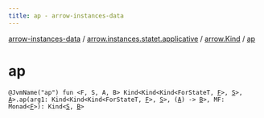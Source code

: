 ```yaml
---
title: ap - arrow-instances-data
---
```


[arrow-instances-data](../../index.html) / [arrow.instances.statet.applicative](../index.html) / [arrow.Kind](index.html) / [ap](./ap.html)

# ap

`@JvmName("ap") fun <F, S, A, B> Kind<Kind<Kind<ForStateT, `[`F`](ap.html#F)`>, `[`S`](ap.html#S)`>, `[`A`](ap.html#A)`>.ap(arg1: Kind<Kind<Kind<ForStateT, `[`F`](ap.html#F)`>, `[`S`](ap.html#S)`>, (`[`A`](ap.html#A)`) -> `[`B`](ap.html#B)`>, MF: Monad<`[`F`](ap.html#F)`>): Kind<`[`S`](ap.html#S)`, `[`B`](ap.html#B)`>`